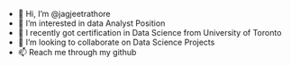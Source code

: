 - 👋 Hi, I’m @jagjeetrathore
- 👀 I’m interested in data Analyst Position
- 🌱 I recently got certification in Data Science from University of Toronto 
- 💞️ I’m looking to collaborate on Data Science Projects
- 📫 Reach me through my github

<!---
jagjeetrathore/jagjeetrathore is a ✨ special ✨ repository because its `README.md` (this file) appears on your GitHub profile.
You can click the Preview link to take a look at your changes.
--->
